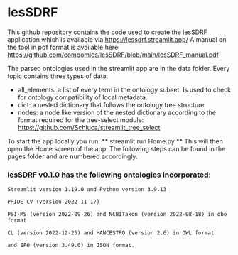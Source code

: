 # lesSDRF

This github repository contains the code used to create the lesSDRF application which is available via https://lessdrf.streamlit.app/
A manual on the tool in pdf format is available here: https://github.com/compomics/lesSDRF/blob/main/lesSDRF_manual.pdf

The parsed ontologies used in the streamlit app are in the data folder. Every topic contains three types of data:
- all_elements: a list of every term in the ontology subset. Is used to check for ontology compatibility of local metadata.
- dict: a nested dictionary that follows the ontology tree structure
- nodes: a node like version of the nested dictionary according to the format required for the tree-select module: https://github.com/Schluca/streamlit_tree_select

To start the app locally you run: ** streamlit run Home.py **
This will then open the Home screen of the app. The following steps can be found in the pages folder and are numbered accordingly.

### lesSDRF v0.1.0 has the following ontologies incorporated:

    Streamlit version 1.19.0 and Python version 3.9.13
    
    PRIDE CV (version 2022-11-17)
    
    PSI-MS (version 2022-09-26) and NCBITaxon (version 2022-08-18) in obo format
    
    CL (version 2022-12-25) and HANCESTRO (version 2.6) in OWL format
    
    and EFO (version 3.49.0) in JSON format. 
